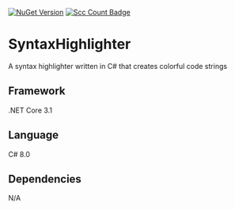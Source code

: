 [![NuGet Version](https://img.shields.io/nuget/v/NoahStolk.SyntaxHighlighter.svg)](https://www.nuget.org/packages/NoahStolk.SyntaxHighlighter/)
[![Scc Count Badge](https://sloc.xyz/github/NoahStolk/DevilDaggersCore/)](https://github.com/NoahStolk/DevilDaggersCore/)

# SyntaxHighlighter
A syntax highlighter written in C# that creates colorful code strings

## Framework
.NET Core 3.1

## Language
C# 8.0

## Dependencies
N/A
